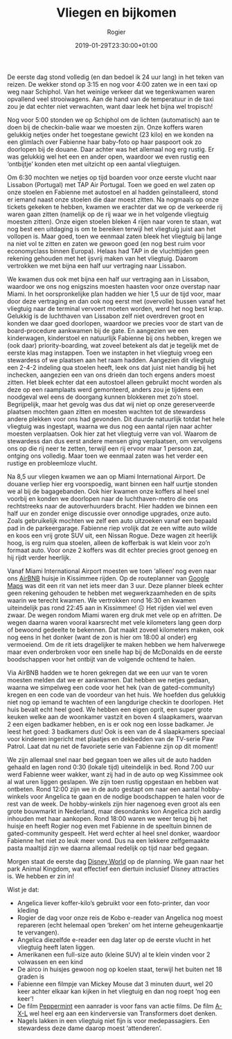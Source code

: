 ﻿---
title: Vliegen en bijkomen
author: Rogier
type: post
date: 2019-01-29T23:30:00+01:00
url: /weblog/2019/01/29/vliegen-en-bijkomen/
commentFolder: 2019-01-29-vliegen-en-bijkomen
categories:
- Wereld trip 2019
images: ["01-koffers.jpg"]
resources:
- src: 01-koffers.jpg
  title: Onze bagage dit jaar
  params:
    banner: true
- src: 02-aftellen.jpg
  title: De aftelkalender van Fabienne
  params:
    imagegallery: true
- src: 03-schiphol-5-am.jpg
  title: Schiphol om 5 uur in de ochtend
  params:
    imagegallery: true
- src: 04-tap-naar-Lissabon.jpg
  title: Ons TAP vliegtuig naar Lissabon
  params:
    imagegallery: true
- src: 05-vliegtuig-ijsvrij-maken.jpg
  title: Vleugels ijsvrij maken
  params:
    imagegallery: true
- src: 06-regenboog-TAP-Lissabon.jpg
  title: Een regenboog en landend vliegtuig van TAP op Lissabon
  params:
    imagegallery: true
- src: 07-huis-Kissimmee.jpg
  title: Ons huis in Kissimmee
  params:
    imagegallery: true
- src: 08-huis-kissimmee-2.jpg
  title: Ons huis in Kissimmee
  params:
    imagegallery: true
- src: 09-Joanne-hobbywinkel.jpg
  title: Hobbywinkel Joanne
  params:
    imagegallery: true

---
De eerste dag stond volledig (en dan bedoel ik 24 uur lang) in het teken van reizen. De wekker stond op 3:15 en nog voor 4:00 zaten we in een taxi op weg naar Schiphol. Van het weinige verkeer dat we tegenkwamen waren opvallend veel strooiwagens. Aan de hand van de temperatuur in de taxi zou je dat echter niet verwachten, want daar leek het bijna wel tropisch!

Nog voor 5:00 stonden we op Schiphol om de lichten (automatisch) aan te doen bij de checkin-balie waar we moesten zijn. Onze koffers waren gelukkig netjes onder het toegestane gewicht (23 kilo) en we konden na een glimlach over Fabienne haar baby-foto op haar paspoort ook zo doorlopen bij de douane. Daar achter was het allemaal nog erg rustig. Er was gelukkig wel het een en ander open, waardoor we even rustig een ‘ontbijtje’ konden eten met uitzicht op een aantal vliegtuigen.

Om 6:30 mochten we netjes op tijd boarden voor onze eerste vlucht naar Lissabon (Portugal) met TAP Air Portugal. Toen we goed en wel zaten op onze stoelen en Fabienne met autostoel en al hadden geïnstalleerd, stond er iemand naast onze stoelen die daar moest zitten. Na nogmaals op onze tickets gekeken te hebben, kwamen we erachter dat we op de verkeerde rij waren gaan zitten (namelijk op de rij waar we in het volgende vliegtuig moesten zitten). Onze eigen stoelen bleken 4 rijen naar voren te staan, wat nog best een uitdaging is om te bereiken terwijl het vliegtuig juist aan het vollopen is. Maar goed, toen we eenmaal zaten bleek het vliegtuig bij lange na niet vol te zitten en zaten we gewoon goed (en nog best ruim voor economyclass binnen Europa). Helaas had TAP in de vluchttijden geen rekening gehouden met het ijsvrij maken van het vliegtuig. Daarom vertrokken we met bijna een half uur vertraging naar Lissabon. 

We kwamen dus ook met bijna een half uur vertraging aan in Lissabon, waardoor we ons nog enigszins moesten haasten voor onze overstap naar Miami. In het oorspronkelijke plan hadden we hier 1,5 uur de tijd voor, maar door deze vertraging en dan ook nog eerst met (overvolle) bussen vanaf het vliegtuig naar de terminal vervoert moeten worden, werd het nog best krap. Gelukkig is de luchthaven van Lissabon zelf niet overdreven groot en konden we daar goed doorlopen, waardoor we precies voor de start van de board-procedure aankwamen bij de gate. En aangezien we een kinderwagen, kinderstoel en natuurlijk Fabienne bij ons hebben, kregen we (ook daar) priority-boarding, wat zoveel betekent als dat je tegelijk met de eerste klas mag instappen.
Toen we instapten in het vliegtuig vroeg een stewardess of we plaatsen aan het raam hadden. Aangezien dit vliegtuig een 2-4-2 indeling qua stoelen heeft, leek ons dat juist niet handig bij het inchecken, aangezien een van ons drieën dan toch ergens anders moest zitten. Het bleek echter dat een autostoel alleen gebruikt mocht worden als deze op een raamplaats werd gemonteerd, anders zou je tijdens een noodgeval wel eens de doorgang kunnen blokkeren met zo’n stoel. Begrijpelijk, maar het gevolg was dus dat wij niet op onze gereserveerde plaatsen mochten gaan zitten en moesten wachten tot de stewardess andere plekken voor ons had gevonden. Dit duurde natuurlijk totdat het hele vliegtuig was ingestapt, waarna we dus nog een aantal rijen naar achter moesten verplaatsen. Ook hier zat het vliegtuig verre van vol. Waarom de stewardess dan dus eerst andere mensen ging verplaatsen, om vervolgens ons op die rij neer te zetten, terwijl een rij ervoor maar 1 persoon zat, ontging ons volledig. Maar toen we eenmaal zaten was het verder een rustige en probleemloze vlucht.

Na 8,5 uur vliegen kwamen we aan op Miami International Airport. De douane verliep hier erg voorspoedig, want binnen een half uurtje stonden we al bij de bagagebanden. Ook hier kwamen onze koffers al heel snel voorbij en konden we doorlopen naar de luchthaven-metro die ons rechtstreeks naar de autoverhuurders bracht. Hier hadden we binnen een half uur en zonder enige discussie over onnodige upgrades, onze auto. Zoals gebruikelijk mochten we zelf een auto uitzoeken vanaf een bepaald pad in de parkeergarage. Fabienne riep vrolijk dat ze een witte auto wilde en koos een vrij grote SUV uit, een Nissan Rogue. Deze wagen zit heerlijk hoog, is erg ruim qua stoelen, alleen de kofferbak is wat klein voor zo’n formaat auto. Voor onze 2 koffers was dit echter precies groot genoeg en hij rijdt verder heerlijk.

Vanaf Miami International Airport moesten we toen ‘alleen’ nog even naar ons [AirBNB](https://www.airbnb.com/c/rogierr12?currency=EUR) huisje in Kissimmee rijden. Op de routeplanner van [Google Maps](https://maps.google.com) was dit een rit van net iets meer dan 3 uur. Deze planner bleek echter geen rekening gehouden te hebben met wegwerkzaamheden en de spits waarin we terecht kwamen. We vertrokken rond 16:30 en kwamen uiteindelijk pas rond 22:45 aan in Kissimmee! ☹ Het rijden viel wel even zwaar. De wegen rondom Miami waren erg druk met vele op en afritten. De wegen daarna waren vooral kaarsrecht met vele kilometers lang geen dorp of bewoond gedeelte te bekennen. Dat maakt zoveel kilometers maken, ook nog eens in het donker (want de zon is hier om 18:00 al onder) erg vermoeiend.
Om de rit iets dragelijker te maken hebben we hem halverwege maar even onderbroken voor een snelle hap bij de McDonalds en de eerste boodschappen voor het ontbijt van de volgende ochtend te halen.

Via AirBNB hadden we te horen gekregen dat we een uur van te voren moesten melden dat we er aankwamen. Dat hebben we netjes gedaan, waarna we simpelweg een code voor het hek (van de gated-community) kregen en een code van de voordeur van het huis. We hoefden dus gelukkig niet nog op iemand te wachten of een langdurige checkin te doorlopen. 
Het huis bevalt echt heel goed. We hebben een eigen oprit, een super grote keuken welke aan de woonkamer vastzit en boven 4 slaapkamers, waarvan 2 een eigen badkamer hebben, en is er ook nog een losse badkamer. Je leest het goed: 3 badkamers dus! Ook is een van de 4 slaapkamers speciaal voor kinderen ingericht met plaatjes en dekbedden van de TV-serie Paw Patrol. Laat dat nu net de favoriete serie van Fabienne zijn op dit moment! 

We zijn allemaal snel naar bed gegaan toen we alles uit de auto hadden gehaald en lagen rond 0:30 (lokale tijd) uiteindelijk in bed. Rond 7.00 uur werd Fabienne weer wakker, want zij had in de auto op weg Kissimmee ook al wat uren liggen geslapen. We zijn toen rustig opgestaan en hebben wat ontbeten. Rond 12:00 zijn we in de auto gestapt om naar een aantal hobby-winkels voor Angelica te gaan en de nodige boodschappen te halen voor de rest van de week. De hobby-winkels zijn hier nagenoeg even groot als een grote bouwmarkt in Nederland, maar desondanks kon Angelica zich aardig inhouden met haar aankopen. Rond 18:00 waren we weer terug bij het huisje en heeft Rogier nog even met Fabienne in de speeltuin binnen de gated-community gespeelt. Het werd echter al heel snel donker, waardoor Fabienne het niet zo leuk meer vond. Dus na een lekkere zelfgemaakte pasta maaltijd zijn we daarna allemaal redelijk op tijd naar bed gegaan.

Morgen staat de eerste dag [Disney World](https://disneyworld.disney.go.com) op de planning. We gaan naar het park Animal Kingdom, wat effectief een diertuin inclusief Disney attracties is. We hebben er zin in!

Wist je dat:

- Angelica liever koffer-kilo’s gebruikt voor een foto-printer, dan voor kleding
- Rogier de dag voor onze reis de Kobo e-reader van Angelica nog moest repareren (echt helemaal open ‘breken’ om het interne geheugenkaartje te vervangen).
- Angelica diezelfde e-reader een dag later op de eerste vlucht in het vliegtuig heeft laten liggen.
- Amerikanen een full-size auto (kleine SUV) al te klein vinden voor 2 volwassen en een kind
- De airco in huisjes gewoon nog op koelen staat, terwijl het buiten net 18 graden is
- Fabienne een filmpje van Mickey Mouse dat 3 minuten duurt, wel 20 keer achter elkaar kan kijken in het vliegtuig en dan nog roept ‘nog een keer’!
- De film [Peppermint](https://www.imdb.com/title/tt6850820/) een aanrader is voor fans van actie films. De film [A-X-L](https://www.imdb.com/title/tt5709188/) wel heel erg aan een kinderversie van Transformers doet denken. 
- Nagels lakken in een vliegtuig niet fijn is voor medepassagiers. Een stewardess deze dame daarop moest ‘attenderen’.
